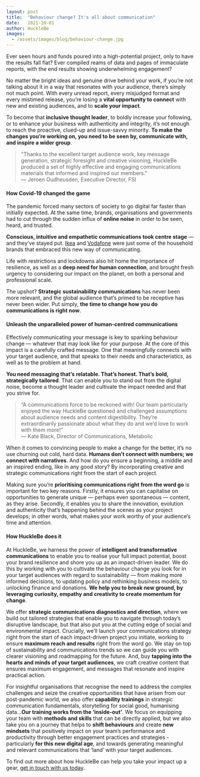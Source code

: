```yaml
---
layout: post
title:  "Behaviour change? It's all about communication"
date:   2021-10-01
author: HuckleBe
images:
  - /assets/images/blog/behaviour-change.jpg
---
```

Ever seen hours and funds poured into a high-potential project, only to have the results fall flat? Ever compiled reams of data and pages of immaculate reports, with the end results showing underwhelming engagement?

No matter the bright ideas and genuine drive behind your work, if you’re not talking about it in a way that resonates with your audience, there’s simply not much point. With every unread report, every misjudged format and every mistimed release, you’re losing a **vital opportunity to connect** with new and existing audiences, and to **scale your impact**.

To become that **inclusive thought leader**, to boldly increase your following, or to enhance your business with authenticity and integrity, it’s not enough to reach the proactive, clued-up and issue-savvy minority. **To make the changes you’re working on, you need to be seen by, communicate with, and inspire a wider group**.

> "Thanks to the excellent target audience work, key message generation, strategic foresight and creative visioning, HuckleBe produced a set of highly effective and engaging communications materials that informed and inspired our members."<br> &mdash; Jeroen Oudheusden, Executive Director, FSI

#### How Covid-19 changed the game

The pandemic forced many sectors of society to go digital far faster than initially expected. At the same time, brands, organisations and governments had to cut through the sudden influx of **online noise** in order to be seen, heard, and trusted.

**Conscious, intuitive and empathetic communications took centre stage** — and they’ve stayed put. [Ikea](https://youtu.be/zg0Hei0cjl0) and [Vodafone](https://youtu.be/GOTtiov9KV8) were just some of the household brands that embraced this new way of communicating.

Life with restrictions and lockdowns also hit home the importance of resilience, as well as a **deep need for human connection**, and brought fresh urgency to considering our impact on the planet, on both a personal and professional scale.

The upshot? **Strategic sustainability communications** has  never been more relevant, and the global audience that’s primed to be receptive has never been wider. Put simply, **the time to change how you do communications is right now**.

#### Unleash the unparalleled power of human-centred communications

Effectively communicating your message is key to sparking behaviour change — whatever that may look like for your purpose. At the core of this impact is a carefully crafted message. One that meaningfully connects with your target audience, and that speaks to their needs and characteristics, as well as to the problem at hand.

**You need messaging that’s relatable. That’s honest. That’s bold, strategically tailored**. That can enable you to stand out from the digital noise, become a thought leader and cultivate the impact needed and that you strive for.

> “A communications force to be reckoned with! Our team particularly enjoyed the way HuckleBe questioned and challenged assumptions about audience needs and content digestibility. They’re extraordinarily passionate about what they do and we’d love to work with them more!” <br> &mdash; Kate Black, Director of Communications, Metabolic

When it comes to convincing people to make a change for the better, it’s no use churning out cold, hard data. **Humans don’t connect with numbers; we connect with narratives**. And how do you ensure a beginning, a middle and an inspired ending, like in any good story? By incorporating creative and strategic communications right from the start of each project.

Making sure you’re **prioritising communications right from the word go** is important for two key reasons. Firstly, it  ensures  you  can capitalise on opportunities to generate unique —  perhaps even spontaneous —  content, as they arise. Secondly, it enables you to  share the innovation, evolution and authenticity that’s happening behind the scenes  as  your project develops; in other words, what makes your  work  worthy of your audience’s time and attention.

#### How HuckleBe does it

At HuckleBe, we harness the power of **intelligent and transformative communications** to enable you to realise your full impact potential, boost your brand resilience and shore you up as an impact-driven leader. We do this by working with you to cultivate the behaviour change you look for in your target audiences with regard to sustainability — from   making more informed decisions, to updating policy and rethinking business models, to unlocking finance and donations. **We help you to break new ground, by leveraging curiosity, empathy and creativity to create momentum for change**.

We offer  **strategic communications diagnostics and direction**, where we build out tailored strategies that enable you to navigate through today’s disruptive landscape, but that also put you at the cutting edge of social and environmental impact. Crucially, we’ll launch your communications strategy right from the start of each impact-driven project you initiate, working to ensure   **maximum reach and results** right from the word go. We stay on top of sustainability and communications trends so we can guide you   with clearer visioning and roadmapping for the future. And, buy  **tapping   into   the   hearts   and   minds   of   your   target   audiences**, we craft creative content that ensures maximum engagement, and messages that resonate and inspire practical action.

For insightful organisations that recognise the need to address the complex challenges and seize the creative opportunities that have arisen from our post-pandemic world, we also offer **capability trainings** in strategic communication fundamentals, storytelling for social good, humanising data...**Our training works from the ‘inside-out’**. We focus on equipping your team with **methods and skills** that can be directly applied, but we also take you on a journey that helps to **shift behaviours** and create **new mindsets** that positively impact on your team’s performance and productivity through better engagement practices and strategies - particularly **for this new digital age**, and towards generating meaningful and relevant communications that ‘land’ with your target audiences.

To find out more about how HuckleBe can help you take your impact up a gear,  [get in touch with us today](/#contact).
